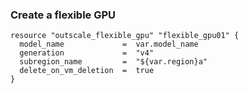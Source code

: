 ### Create a flexible GPU

```hcl
resource "outscale_flexible_gpu" "flexible_gpu01" {
  model_name             =  var.model_name
  generation             =  "v4"
  subregion_name         =  "${var.region}a"
  delete_on_vm_deletion  =  true
}
```